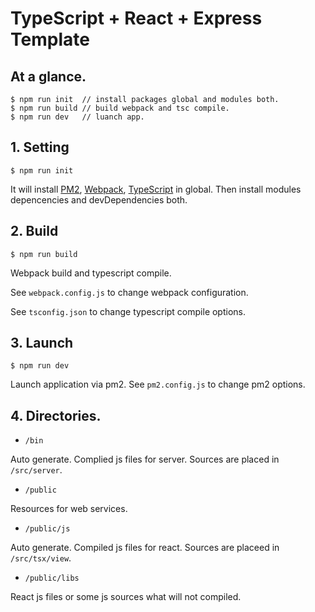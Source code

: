 # TypeScript + React + Express Template

## At a glance.

```
$ npm run init	// install packages global and modules both.
$ npm run build	// build webpack and tsc compile.
$ npm run dev	// luanch app.
```

## 1. Setting

```
$ npm run init
```

It will install [PM2](https://www.npmjs.com/package/pm2), [Webpack](https://www.npmjs.com/package/webpack), [TypeScript](https://www.npmjs.com/package/typescript) in global.
Then install modules depencencies and devDependencies both.

## 2. Build

```
$ npm run build
```

Webpack build and typescript compile.

See <code>webpack.config.js</code> to change webpack configuration.

See <code>tsconfig.json</code> to change typescript compile options.

## 3. Launch

```
$ npm run dev
```

Launch application via pm2. See <code>pm2.config.js</code> to change pm2 options.

## 4. Directories.

- <code>/bin</code>

Auto generate. Complied js files for server. Sources are placed in <code>/src/server</code>.

- <code>/public</code>

Resources for web services.

- <code>/public/js</code>

Auto generate. Compiled js files for react. Sources are placeed in <code>/src/tsx/view</code>.

- <code>/public/libs</code>

React js files or some js sources what will not compiled.